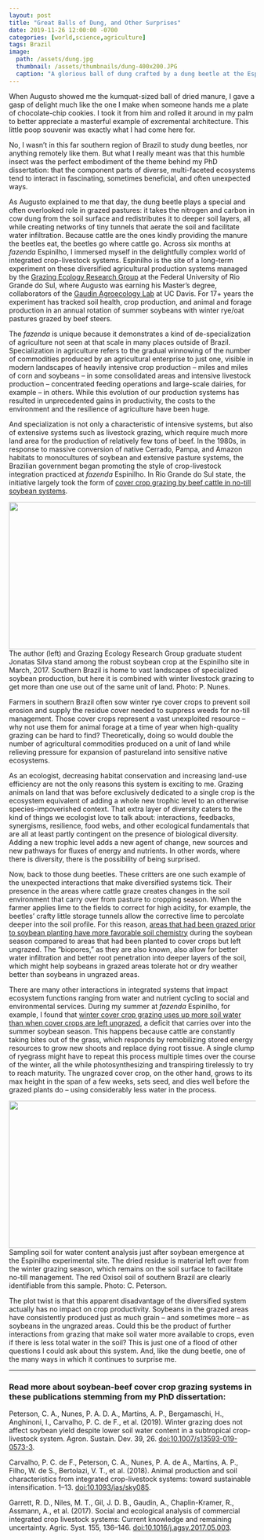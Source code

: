 ```yaml
---
layout: post
title: "Great Balls of Dung, and Other Surprises"
date: 2019-11-26 12:00:00 -0700
categories: [world,science,agriculture]
tags: Brazil
image:
  path: /assets/dung.jpg     
  thumbnail: /assets/thumbnails/dung-400x200.JPG
  caption: "A glorious ball of dung crafted by a dung beetle at the Espinilho experimental site, Rio Grande do Sul, Brazil. Photo: C. Peterson"
---
```


When Augusto showed me the kumquat-sized ball of dried manure, I gave a gasp of delight much like the one I make when someone hands me a plate of chocolate-chip cookies. I took it from him and rolled it around in my palm to better appreciate a masterful example of excremental architecture. This little poop souvenir was exactly what I had come here for.

No, I wasn’t in this far southern region of Brazil to study dung beetles, nor anything remotely like them. But what I really meant was that this humble insect was the perfect embodiment of the theme behind my PhD dissertation: that the component parts of diverse, multi-faceted ecosystems tend to interact in fascinating, sometimes beneficial, and often unexpected ways.

As Augusto explained to me that day, the dung beetle plays a special and often overlooked role in grazed pastures: it takes the nitrogen and carbon in cow dung from the soil surface and redistributes it to deeper soil layers, all while creating networks of tiny tunnels that aerate the soil and facilitate water infiltration. Because cattle are the ones kindly providing the manure the beetles eat, the beetles go where cattle go.
Across six months at *fazenda* Espinilho, I immersed myself in the delightfully complex world of integrated crop-livestock systems. Espinilho is the site of a long-term experiment on these diversified agricultural production systems managed by the [Grazing Ecology Research Group](http://www.ufrgs.br/gpep/) at the Federal University of Rio Grande do Sul, where Augusto was earning his Master’s degree, collaborators of the [Gaudin Agroecology Lab](https://gaudin.ucdavis.edu/) at UC Davis. For 17+ years the experiment has tracked soil health, crop production, and animal and forage production in an annual rotation of summer soybeans with winter rye/oat pastures grazed by beef steers.

The *fazenda* is unique because it demonstrates a kind of de-specialization of agriculture not seen at that scale in many places outside of Brazil. Specialization in agriculture refers to the gradual winnowing of the number of commodities produced by an agricultural enterprise to just one, visible in modern landscapes of heavily intensive crop production – miles and miles of corn and soybeans – in some consolidated areas and intensive livestock production – concentrated feeding operations and large-scale dairies, for example – in others. While this evolution of our production systems has resulted in unprecedented gains in productivity, the costs to the environment and the resilience of agriculture have been huge.

And specialization is not only a characteristic of intensive systems, but also of extensive systems such as livestock grazing, which require much more land area for the production of relatively few tons of beef. In the 1980s, in response to massive conversion of native Cerrado, Pampa, and Amazon habitats to monocultures of soybean and extensive pasture systems, the Brazilian government began promoting the style of crop-livestock integration practiced at *fazenda* Espinilho. In Rio Grande do Sul state, the initiative largely took the form of [cover crop grazing by beef cattle in no-till soybean systems](http://www.scielo.br/scielo.php?script=sci_arttext&pid=S1806-66902014000500018).

<img src="{{site.baseurl}}/assets/soybean.jpg" class="align-center" alt="" height="300" width="650">
<figcaption>The author (left) and Grazing Ecology Research Group graduate student Jonatas Silva stand among the robust soybean crop at the Espinilho site in March, 2017. Southern Brazil is home to vast landscapes of specialized soybean production, but here it is combined with winter livestock grazing to get more than one use out of the same unit of land. Photo: P. Nunes.</figcaption>

Farmers in southern Brazil often sow winter rye cover crops to prevent soil erosion and supply the residue cover needed to suppress weeds for no-till management. Those cover crops represent a vast unexploited resource – why not use them for animal forage at a time of year when high-quality grazing can be hard to find? Theoretically, doing so would double the number of agricultural commodities produced on a unit of land while relieving pressure for expansion of pastureland into sensitive native ecosystems.

As an ecologist, decreasing habitat conservation and increasing land-use efficiency are not the only reasons this system is exciting to me. Grazing animals on land that was before exclusively dedicated to a single crop is the ecosystem equivalent of adding a whole new trophic level to an otherwise species-impoverished context. That extra layer of diversity caters to the kind of things we ecologist love to talk about: interactions, feedbacks, synergisms, resilience, food webs, and other ecological fundamentals that are all at least partly contingent on the presence of biological diversity. Adding a new trophic level adds a new agent of change, new sources and new pathways for fluxes of energy and nutrients. In other words, where there is diversity, there is the possibility of being surprised.

Now, back to those dung beetles. These critters are one such example of the unexpected interactions that make diversified systems tick. Their presence in the areas where cattle graze creates changes in the soil environment that carry over from pasture to cropping season. When the farmer applies lime to the fields to correct for high acidity, for example, the beetles’ crafty little storage tunnels allow the corrective lime to percolate deeper into the soil profile. For this reason, [areas that had been grazed prior to soybean planting have more favorable soil chemistry](https://www.sciencedirect.com/science/article/pii/S0167198714001561?via%3Dihub) during the soybean season compared to areas that had been planted to cover crops but left ungrazed. The “biopores,” as they are also known, also allow for better water infiltration and better root penetration into deeper layers of the soil, which might help soybeans in grazed areas tolerate hot or dry weather better than soybeans in ungrazed areas.

There are many other interactions in integrated systems that impact ecosystem functions ranging from water and nutrient cycling to social and environmental services. During my summer at *fazenda* Espinilho, for example, I found that [winter cover crop grazing uses up more soil water than when cover crops are left ungrazed](https://link.springer.com/article/10.1007/s13593-019-0573-3), a deficit that carries over into the summer soybean season. This happens because cattle are constantly taking bites out of the grass, which responds by remobilizing stored energy resources to grow new shoots and replace dying root tissue. A single clump of ryegrass might have to repeat this process multiple times over the course of the winter, all the while photosynthesizing and transpiring tirelessly to try to reach maturity. The ungrazed cover crop, on the other hand, grows to its max height in the span of a few weeks, sets seed, and dies well before the grazed plants do – using considerably less water in the process.

<img src="{{site.baseurl}}/assets/soilsampling.jpg" class="align-center" alt="" height="300" width="650">
<figcaption>Sampling soil for water content analysis just after soybean emergence at the Espinilho experimental site. The dried residue is material left over from the winter grazing season, which remains on the soil surface to facilitate no-till management. The red Oxisol soil of southern Brazil are clearly identifiable from this sample. Photo: C. Peterson.</figcaption>

The plot twist is that this apparent disadvantage of the diversified system actually has no impact on crop productivity. Soybeans in the grazed areas have consistently produced just as much grain – and sometimes more – as soybeans in the ungrazed areas. Could this be the product of further interactions from grazing that make soil water more available to crops, even if there is less total water in the soil? This is just one of a flood of other questions I could ask about this system. And, like the dung beetle, one of the many ways in which it continues to surprise me.

******************************

### Read more about soybean-beef cover crop grazing systems in these publications stemming from my PhD dissertation:
Peterson, C. A., Nunes, P. A. D. A., Martins, A. P., Bergamaschi, H., Anghinoni, I., Carvalho, P. C. de F., et al. (2019). Winter grazing does not affect soybean yield despite lower soil water content in a subtropical crop-livestock system. Agron. Sustain. Dev. 39, 26. [doi:10.1007/s13593-019-0573-3](https://link.springer.com/article/10.1007/s13593-019-0573-3).

Carvalho, P. C. de F., Peterson, C. A., Nunes, P. A. de A., Martins, A. P., Filho, W. de S., Bertolazi, V. T., et al. (2018). Animal production and soil characteristics from integrated crop-livestock systems: toward sustainable intensification. 1–13. [doi:10.1093/jas/sky085](https://academic.oup.com/jas/article-abstract/96/8/3513/5039130).

Garrett, R. D., Niles, M. T., Gil, J. D. B., Gaudin, A., Chaplin-Kramer, R., Assmann, A., et al. (2017). Social and ecological analysis of commercial integrated crop livestock systems: Current knowledge and remaining uncertainty. Agric. Syst. 155, 136–146. [doi:10.1016/j.agsy.2017.05.003](https://www.sciencedirect.com/science/article/pii/S0308521X1630885X).
